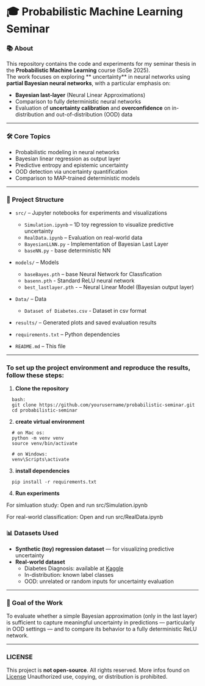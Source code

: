 # 🎓 Probabilistic Machine Learning Seminar  

### 📚 About  
This repository contains the code and experiments for my seminar thesis in the **Probabilistic Machine Learning** course (SoSe 2025).  
The work focuses on exploring ** uncertainty** in neural networks using **partial Bayesian neural networks**, with a particular emphasis on:

- **Bayesian last-layer** (Neural Linear Approximations)  
- Comparison to fully deterministic neural networks  
- Evaluation of **uncertainty calibration** and **overconfidence** on in-distribution and out-of-distribution (OOD) data

---

### 🛠️ Core Topics
- Probabilistic modeling in neural networks  
- Bayesian linear regression as output layer  
- Predictive entropy and epistemic uncertainty  
- OOD detection via uncertainty quantification  
- Comparison to MAP-trained deterministic models

---

### 📁 Project Structure

- `src/` – Jupyter notebooks for experiments and visualizations  
  - `Simulation.ipynb` – 1D toy regression to visualize predictive uncertainty  
  - `RealData.ipynb` – Evaluation on real-world data 
  - `BayesianLLNN.py` - Implementation of Bayesian Last Layer
  - `baseNN.py` - base deterministic NN
   
- `models/` – Models 
  - `baseBayes.pth` – base Neural Network for Classfication
  - `basenn.pth` - Standard ReLU neural network  
  - `best_lastlayer.pth` - – Neural Linear Model (Bayesian output layer)

- `Data/` – Data
  - `Dataset of Diabetes.csv` - Dataset in csv format
  
- `results/` – Generated plots and saved evaluation results

- `requirements.txt` – Python dependencies

- `README.md` – This file

---
### To set up the project environment and reproduce the results, follow these steps:

1. **Clone the repository**
```
  bash:
  git clone https://github.com/yourusername/probabilistic-seminar.git
  cd probabilistic-seminar
```
2. **create virtual environment**
```
  # on Mac os:
  python -m venv venv
  source venv/bin/activate

  # on Windows: 
  venv\Scripts\activate
```  
3. **install dependencies**
```
  pip install -r requirements.txt
```

4. **Run experiments**
   
  For simluation study:
    Open and run src/Simulation.ipynb
  
  For real-world classification:
    Open and run src/RealData.ipynb


### 📊 Datasets Used
- **Synthetic (toy) regression dataset** — for visualizing predictive uncertainty  
- **Real-world dataset**
  - Diabetes Diagnosis: available at [Kaggle](https://www.kaggle.com/datasets/marshalpatel3558/diabetes-prediction-dataset-legit-dataset)
  - In-distribution: known label classes  
  - OOD: unrelated or random inputs for uncertainty evaluation

---

### 📌 Goal of the Work
To evaluate whether a simple Bayesian approximation (only in the last layer) is sufficient to capture meaningful uncertainty in predictions — particularly in OOD settings — and to compare its behavior to a fully deterministic ReLU network.

---

### LICENSE
This project is **not open-source**. All rights reserved. More infos found on [License](LICENSE) 
Unauthorized use, copying, or distribution is prohibited.



